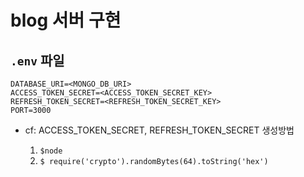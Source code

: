 # blog 서버 구현

## `.env` 파일

```
DATABASE_URI=<MONGO_DB_URI>
ACCESS_TOKEN_SECRET=<ACCESS_TOKEN_SECRET_KEY>
REFRESH_TOKEN_SECRET=<REFRESH_TOKEN_SECRET_KEY>
PORT=3000
```

- cf: ACCESS_TOKEN_SECRET, REFRESH_TOKEN_SECRET 생성방법

  1. `$node`
  2. `$ require('crypto').randomBytes(64).toString('hex')`
